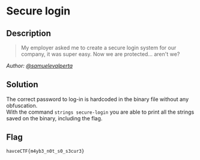 # Secure login

## Description
> My employer asked me to create a secure login system for our company, it was super easy. Now we are protected... aren't we?

*Author: [@samuelevalperta](https://github.com/samuelevalperta)*
## Solution
The correct password to log-in is hardcoded in the binary file without any obfuscation.<br>
With the command `strings secure-login` you are able to print all the strings saved on the binary, including the flag. 

## Flag
`havceCTF{m4yb3_n0t_s0_s3cur3}`
